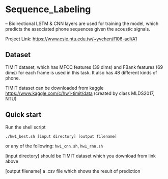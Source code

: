 # Sequence_Labeling
–	Bidirectional LSTM & CNN layers are used for training the model, which predicts the associated phone sequences given the acoustic signals.

Project Link: https://www.csie.ntu.edu.tw/~yvchen/f106-adl/A1
## Dataset
TIMIT dataset, which has MFCC features (39 dims) and FBank features (69 dims) for each frame is used in this task. It also has 48 different kinds of phone.

TIMIT dataset can be downloaded from kaggle https://www.kaggle.com/c/hw1-timit/data (created by class MLDS2017, NTU)
## Quick start
Run the shell script
```
./hw1_best.sh [input directory] [output filename]
```
or any of the following: `hw1_cnn.sh`, `hw1_rnn.sh`

[input directory]
should be TIMIT dataset which you download from link above

[output filename] 
a .csv file which shows the result of prediction


